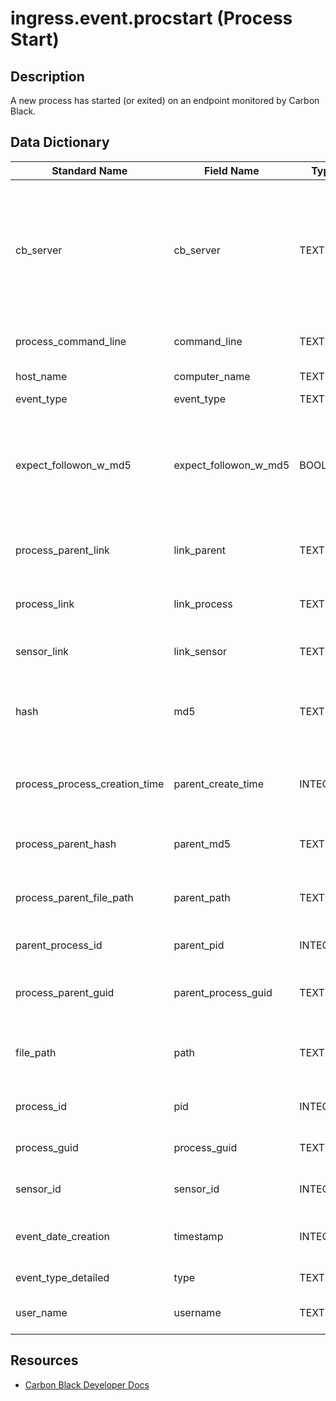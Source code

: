 # ingress.event.procstart (Process Start)

## Description
A new process has started (or exited) on an endpoint monitored by Carbon Black.

## Data Dictionary
|Standard Name|Field Name|Type|Description|Sample Value|
|---|---|---|---|---|
|cb_server|cb_server|TEXT|Used to distinguish between multiple Cb Response servers. Set this in the "server_name" option of cb-event-forwarder.ini.|cbserver|
|process_command_line|command_line|TEXT|Command Line of the new process|/Applications/Notes.app/Contents/Notes|
|host_name|computer_name|TEXT|hostname of the sensor|JASON-MAC-VM|
|event_type|event_type|TEXT|type of event|proc|
|expect_followon_w_md5|expect_followon_w_md5|BOOLEAN|If the md5 could not be calculated in time then Cb Response will send another procstart with the process md5|false|
|process_parent_link|link_parent|TEXT|Deep link to Cb Response UI for parent process|https://cbtests/#analyze/00000001-0000-0af4-01d1-1e444bf4c3dd/1|
|process_link|link_process|TEXT|Deep link to Cb Response UI for this process|https://cbtests/#analyze/00000001-0000-07b4-01d1-209a100bc217/1|
|sensor_link|link_sensor|TEXT|Deep link to Cb Response UI for sensor|https://cbtests/#/host/1|
|hash|md5|TEXT|MD5 of the executable binary associated with this process|D6021013D7C4E248AEB8BED12D3DCC88|
|process_process_creation_time|parent_create_time|INTEGER|seconds since epoch of parent process create time|1447440685|
|process_parent_hash|parent_md5|TEXT|MD5 of parent's executable image|79227C1E2225DE455F365B607A6D46FB|
|process_parent_file_path|parent_path|TEXT|file path of parent's executable image|/sbin/launcd|
|parent_process_id|parent_pid|INTEGER|OS Process id of parent process|28463|
|process_parent_guid|parent_process_guid|TEXT|Cb Process GUID of parent process|00000001-0000-0af4-01d1-1e444bf4c3dd|
|file_path|path|TEXT|file path of the child processes' executable image|/Applications/Notes.app/Contents/Notes|
|process_id|pid|INTEGER|OS Process id of child process|19721|
|process_guid|process_guid|TEXT|Cb Process GUID of child process|00000001-0000-07b4-01d1-209a100bc217|
|sensor_id|sensor_id|INTEGER|sensor ID of associated sensor|1|
|event_date_creation|timestamp|INTEGER|Endpoint timestamp of this event since epoch|1447697423|
|event_type_detailed|type|TEXT|The full type of event|ingress.event.procstart|
|user_name|username|TEXT|Username used to create child process|test|

## Resources
* [Carbon Black Developer Docs](https://developer.carbonblack.com/reference/enterprise-response/event-forwarder/event-schema/#ingress-event-procstart-process-start)
